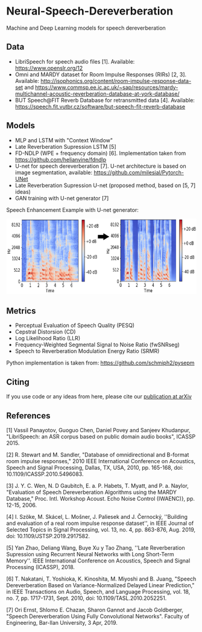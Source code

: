 # Neural-Speech-Dereverberation
Machine and Deep Learning models for speech dereverberation

## Data
- LibriSpeech for speech audio files [1]. Available: https://www.openslr.org/12
- Omni and MARDY dataset for Room Impulse Responses (RIRs) [2, 3]. Available: http://isophonics.org/content/room-impulse-response-data-set
  and https://www.commsp.ee.ic.ac.uk/~sap/resources/mardy-multichannel-acoustic-reverberation-database-at-york-database/
- BUT Speech@FIT Reverb Database for retransmitted data [4]. Available: https://speech.fit.vutbr.cz/software/but-speech-fit-reverb-database

## Models

- MLP and LSTM with "Context Window"
- Late Reverberation Supression LSTM [5] 
- FD-NDLP (WPE + frequency domain) [6]. 
  Implementation taken from https://github.com/helianvine/fdndlp
- U-net for speech dereverberation [7]. U-net architecture is based on image segmentation, available: https://github.com/milesial/Pytorch-UNet
- Late Reverberation Supression U-net (proposed method, based on [5, 7] ideas)
- GAN training with U-net generator [7]
 

Speech Enhancement Example with U-net generator:

<img src="example.png" width="900" height="200" />


## Metrics
- Perceptual Evaluation of Speech Quality (PESQ)
- Cepstral Distorsion (CD)
- Log Likelihood Ratio (LLR)
- Frequency-Weighted Segmental Signal to Noise Ratio (fwSNRseg)
- Speech to Reverberation Modulation Energy Ratio (SRMR)

Python implementation is taken from: https://github.com/schmiph2/pysepm

## Citing
If you use code or any ideas from here, please cite our
[publication at arXiv](https://arxiv.org/abs/2110.02144)

## References

[1] Vassil Panayotov, Guoguo Chen, Daniel Povey and Sanjeev Khudanpur, "LibriSpeech: an ASR corpus based on public domain audio books", ICASSP 2015.

[2] R. Stewart and M. Sandler, "Database of omnidirectional and B-format room impulse responses," 2010 IEEE International Conference on Acoustics, Speech and Signal Processing, Dallas, TX, USA, 2010, pp. 165-168, doi: 10.1109/ICASSP.2010.5496083.

[3] J. Y. C. Wen, N. D Gaubitch, E. a. P. Habets, T. Myatt, and P. a. Naylor, "Evaluation of Speech Dereverberation Algorithms using the MARDY Database," Proc. Intl. Workshop Acoust. Echo Noise Control  (IWAENC)}, pp. 12-15, 2006. 

[4] I. Szöke, M. Skácel, L. Mošner, J. Paliesek and J. Černocký, ''Building and evaluation of a real room impulse response dataset'', in IEEE Journal of Selected Topics in Signal Processing, vol. 13, no. 4, pp. 863-876, Aug. 2019, doi: 10.1109/JSTSP.2019.2917582.

[5] Yan Zhao, Deliang Wang, Buye Xu y Tao Zhang, ''Late Reverberation Supression using Recurrent Neural Networks with Long Short-Term Memory''. IEEE International Conference on Acoustics, Speech and Signal Processing (ICASSP), 2018.

[6] T. Nakatani, T. Yoshioka, K. Kinoshita, M. Miyoshi and B. Juang, "Speech Dereverberation Based on Variance-Normalized Delayed Linear Prediction," in IEEE Transactions on Audio, Speech, and Language Processing, vol. 18, no. 7, pp. 1717-1731, Sept. 2010, doi: 10.1109/TASL.2010.2052251.

[7] Ori Ernst, Shlomo E. Chazan, Sharon Gannot and Jacob Goldberger, "Speech Dereverberation Using Fully Convolutional Networks". Faculty of Engineering, Bar-Ilan University, 3 Apr, 2019.
